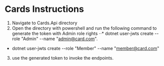# Cards  Instructions

1. Navigate to  Cards.Api directory
2. Open the directory with powershell and  run the following command to generate the token  with Admin role rights
⋅⋅* dotnet user-jwts create --role "Admin" --name "admin@card.com".
 *  dotnet user-jwts create --role "Member" --name "member@card.com"
3. use the generated token to invoke the endpoints.


